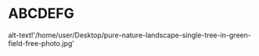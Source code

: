 # ABCDEFG
alt-text!'/home/user/Desktop/pure-nature-landscape-single-tree-in-green-field-free-photo.jpg'
